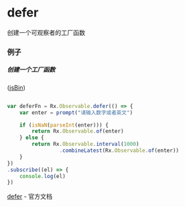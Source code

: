 # defer

创建一个可观察者的工厂函数

### 例子

##### 创建一个工厂函数

([jsBin](http://jsbin.com/cedura/edit?html,js,console))

``` js

var deferFn = Rx.Observable.defer(() => {
    var enter = prompt("请输入数字或者英文")

    if (isNaN(parseInt(enter))) {
        return Rx.Observable.of(enter)
    } else {
        return Rx.Observable.interval(1000)
                 .combineLatest(Rx.Observable.of(enter))
    }
})
.subscribe((el) => {
    console.log(el)
})

```

[defer](http://reactivex.io/rxjs/class/es6/Observable.js~Observable.html#static-method-defer) - 官方文档